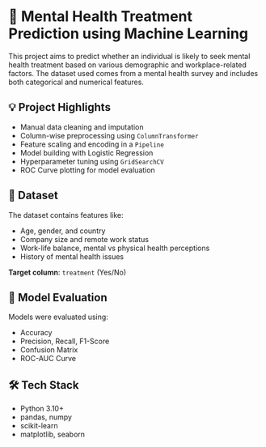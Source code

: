 # 🧠 Mental Health Treatment Prediction using Machine Learning

This project aims to predict whether an individual is likely to seek mental health treatment based on various demographic and workplace-related factors. The dataset used comes from a mental health survey and includes both categorical and numerical features.

## 💡 Project Highlights

- Manual data cleaning and imputation
- Column-wise preprocessing using `ColumnTransformer`
- Feature scaling and encoding in a `Pipeline`
- Model building with Logistic Regression
- Hyperparameter tuning using `GridSearchCV`
- ROC Curve plotting for model evaluation

## 📁 Dataset

The dataset contains features like:
- Age, gender, and country
- Company size and remote work status
- Work-life balance, mental vs physical health perceptions
- History of mental health issues

**Target column**: `treatment` (Yes/No)

## 🧪 Model Evaluation

Models were evaluated using:
- Accuracy
- Precision, Recall, F1-Score
- Confusion Matrix
- ROC-AUC Curve

## 🛠️ Tech Stack

- Python 3.10+
- pandas, numpy
- scikit-learn
- matplotlib, seaborn
